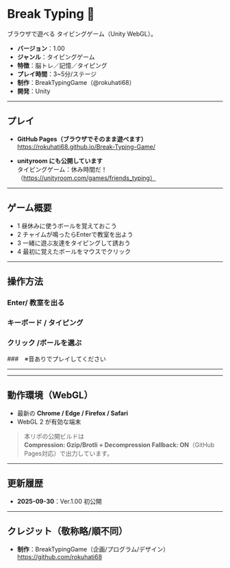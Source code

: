 # Break Typing 👦

ブラウザで遊べる タイピングゲーム（Unity WebGL）。

- **バージョン**：1.00
- **ジャンル**：タイピングゲーム
- **特徴**：脳トレ／記憶／タイピング
- **プレイ時間**：3~5分/ステージ
- **制作**：BreakTypingGame（@rokuhati68）
- **開発**：Unity

---

## プレイ

- **GitHub Pages（ブラウザでそのまま遊べます）**  
  https://rokuhati68.github.io/Break-Typing-Game/

- **unityroom にも公開しています**  
  タイピングゲーム：休み時間だ！（https://unityroom.com/games/friends_typing）

---

## ゲーム概要

- 1 昼休みに使うボールを覚えておこう
- 2 チャイムが鳴ったらEnterで教室を出よう
- 3 一緒に遊ぶ友達をタイピングして誘おう
- 4 最初に覚えたボールをマウスでクリック

---

## 操作方法

### Enter/ 教室を出る
### キーボード / タイピング
### クリック /ボールを選ぶ
###　※音ありでプレイしてください


---


---

## 動作環境（WebGL）

- 最新の **Chrome / Edge / Firefox / Safari**
- WebGL 2 が有効な端末  

> 本リポの公開ビルドは  
> **Compression: Gzip/Brotli + Decompression Fallback: ON**（GitHub Pages対応）で出力しています。

---

## 更新履歴

- **2025-09-30**：Ver.1.00 初公開

---

## クレジット（敬称略/順不同）

- **制作**：BreakTypingGame（企画/プログラム/デザイン）  
  https://github.com/rokuhati68



